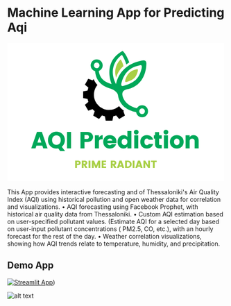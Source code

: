 # Machine Learning App for Predicting Aqi

![alt text](https://github.com/PanosKats/OpenUp-Thessaloniki-Climate-2025/blob/master/Logo.png "Logo")

This App provides interactive forecasting and of Thessaloniki's Air Quality Index (AQI) using historical pollution and open weather data for correlation and visualizations.
• AQI forecasting using Facebook Prophet, with historical air quality data from Thessaloniki.
• Custom AQI estimation based on user-specified pollutant values. (Estimate AQI for a selected day based on user-input pollutant concentrations ( PM2.5, CO, etc.), with an hourly forecast for the rest of the day.
• Weather correlation visualizations, showing how AQI trends relate to temperature, humidity, and precipitation.

## Demo App

[![Streamlit App](https://static.streamlit.io/badges/streamlit_badge_black_white.svg)](https://aqi-predicting-app.streamlit.app//))




![alt text](https://github.com/PanosKats/OpenUp-Thessaloniki-Climate-2025/blob/master/App.png "Aqi App")

